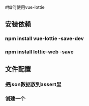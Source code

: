 #如何使用vue-lottie
## 安装依赖
### npm install vue-lottie -save-dev
### npm install lottie-web -save
## 文件配置
### 把json数据放到assert里
### 创建一个